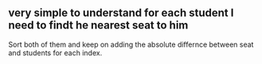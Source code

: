 ## very simple to understand for each student I need to findt he nearest seat to him

Sort both of them and keep on adding the absolute differnce between seat and students for each index.​
